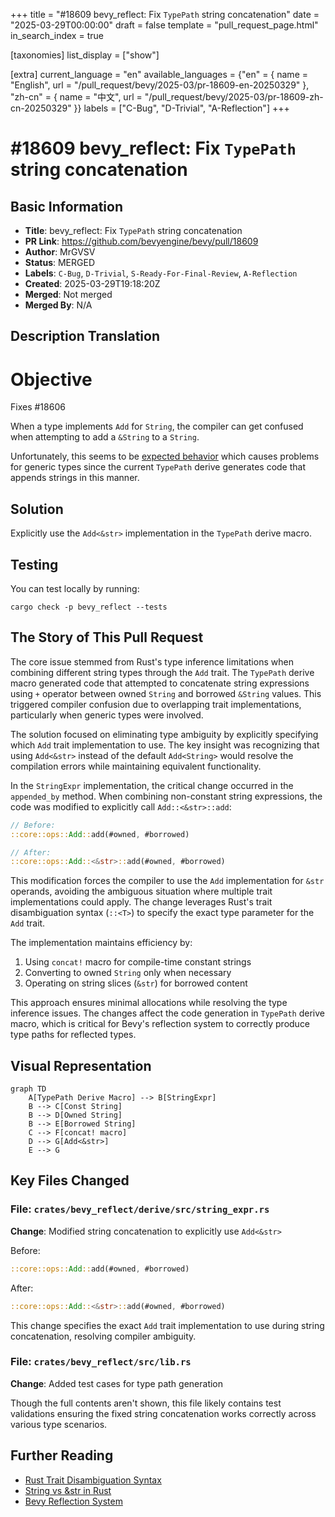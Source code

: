 +++
title = "#18609 bevy_reflect: Fix `TypePath` string concatenation"
date = "2025-03-29T00:00:00"
draft = false
template = "pull_request_page.html"
in_search_index = true

[taxonomies]
list_display = ["show"]

[extra]
current_language = "en"
available_languages = {"en" = { name = "English", url = "/pull_request/bevy/2025-03/pr-18609-en-20250329" }, "zh-cn" = { name = "中文", url = "/pull_request/bevy/2025-03/pr-18609-zh-cn-20250329" }}
labels = ["C-Bug", "D-Trivial", "A-Reflection"]
+++

# #18609 bevy_reflect: Fix `TypePath` string concatenation

## Basic Information
- **Title**: bevy_reflect: Fix `TypePath` string concatenation
- **PR Link**: https://github.com/bevyengine/bevy/pull/18609
- **Author**: MrGVSV
- **Status**: MERGED
- **Labels**: `C-Bug`, `D-Trivial`, `S-Ready-For-Final-Review`, `A-Reflection`
- **Created**: 2025-03-29T19:18:20Z
- **Merged**: Not merged
- **Merged By**: N/A

## Description Translation
# Objective

Fixes #18606

When a type implements `Add` for `String`, the compiler can get confused when attempting to add a `&String` to a `String`.

Unfortunately, this seems to be [expected behavior](https://github.com/rust-lang/rust/issues/77143#issuecomment-698369286) which causes problems for generic types since the current `TypePath` derive generates code that appends strings in this manner.

## Solution

Explicitly use the `Add<&str>` implementation in the `TypePath` derive macro.

## Testing

You can test locally by running:

```
cargo check -p bevy_reflect --tests
```

## The Story of This Pull Request

The core issue stemmed from Rust's type inference limitations when combining different string types through the `Add` trait. The `TypePath` derive macro generated code that attempted to concatenate string expressions using `+` operator between owned `String` and borrowed `&String` values. This triggered compiler confusion due to overlapping trait implementations, particularly when generic types were involved.

The solution focused on eliminating type ambiguity by explicitly specifying which `Add` trait implementation to use. The key insight was recognizing that using `Add<&str>` instead of the default `Add<String>` would resolve the compilation errors while maintaining equivalent functionality.

In the `StringExpr` implementation, the critical change occurred in the `appended_by` method. When combining non-constant string expressions, the code was modified to explicitly call `Add::<&str>::add`:

```rust
// Before:
::core::ops::Add::add(#owned, #borrowed)

// After:
::core::ops::Add::<&str>::add(#owned, #borrowed)
```

This modification forces the compiler to use the `Add` implementation for `&str` operands, avoiding the ambiguous situation where multiple trait implementations could apply. The change leverages Rust's trait disambiguation syntax (`::<T>`) to specify the exact type parameter for the `Add` trait.

The implementation maintains efficiency by:
1. Using `concat!` macro for compile-time constant strings
2. Converting to owned `String` only when necessary
3. Operating on string slices (`&str`) for borrowed content

This approach ensures minimal allocations while resolving the type inference issues. The changes affect the code generation in `TypePath` derive macro, which is critical for Bevy's reflection system to correctly produce type paths for reflected types.

## Visual Representation

```mermaid
graph TD
    A[TypePath Derive Macro] --> B[StringExpr]
    B --> C[Const String]
    B --> D[Owned String]
    B --> E[Borrowed String]
    C --> F[concat! macro]
    D --> G[Add<&str>]
    E --> G
```

## Key Files Changed

### File: `crates/bevy_reflect/derive/src/string_expr.rs`
**Change**: Modified string concatenation to explicitly use `Add<&str>`

Before:
```rust
::core::ops::Add::add(#owned, #borrowed)
```

After:
```rust
::core::ops::Add::<&str>::add(#owned, #borrowed)
```

This change specifies the exact `Add` trait implementation to use during string concatenation, resolving compiler ambiguity.

### File: `crates/bevy_reflect/src/lib.rs`
**Change**: Added test cases for type path generation

Though the full contents aren't shown, this file likely contains test validations ensuring the fixed string concatenation works correctly across various type scenarios.

## Further Reading
- [Rust Trait Disambiguation Syntax](https://doc.rust-lang.org/reference/expressions/call-expr.html#disambiguation-function-calls)
- [String vs &str in Rust](https://doc.rust-lang.org/book/ch08-02-strings.html)
- [Bevy Reflection System](https://bevyengine.org/learn/book/getting-started/reflection/)